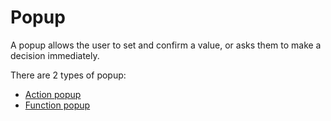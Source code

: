 # Popup

A popup allows the user to set and confirm a value, or asks them to make a decision immediately.

There are 2 types of popup:

-   [Action popup](popup/action-popup.md)
-   [Function popup](popup/function-popup.md)
